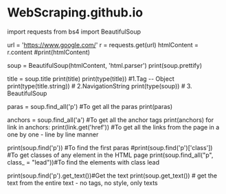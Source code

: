 # WebScraping.github.io
import requests
from bs4 import BeautifulSoup

url = 'https://www.google.com/'
r = requests.get(url)
htmlContent = r.content
#print(htmlContent)

soup = BeautifulSoup(htmlContent, 'html.parser')
print(soup.prettify)

title = soup.title
print(title)
print(type(title)) #1.Tag -- Object
print(type(title.string)) # 2.NavigationString
print(type(soup)) # 3. BeautifulSoup

paras = soup.find_all('p') #To get all the paras
print(paras)

anchors = soup.find_all('a') #To get all the anchor tags
print(anchors)
for link in anchors:
    print(link.get('href')) #To get all the links from the page in a one by one - line by line manner

print(soup.find('p')) #To find the first paras
#print(soup.find('p')['class']) #To get classes of any element in the HTML page
print(soup.find_all("p", class_ = "lead"))#To find the elements with class lead

print(soup.find('p').get_text())#Get the text
print(soup.get_text()) # get the text from the entire text - no tags, no style, only texts
